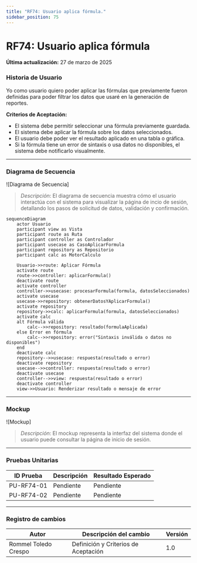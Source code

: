 ```yaml
---
title: "RF74: Usuario aplica fórmula."  
sidebar_position: 75
---
```


# RF74: Usuario aplica fórmula

**Última actualización:** 27 de marzo de 2025

### Historia de Usuario

Yo como usuario quiero poder aplicar las fórmulas que previamente fueron definidas para poder filtrar los datos que usaré en la generación de reportes.

  **Criterios de Aceptación:**
  - El sistema debe permitir seleccionar una fórmula previamente guardada.
  - El sistema debe aplicar la fórmula sobre los datos seleccionados.
  - El usuario debe poder ver el resultado aplicado en una tabla o gráfica.
  - Si la fórmula tiene un error de sintaxis o usa datos no disponibles, el sistema debe notificarlo visualmente.
---

### Diagrama de Secuencia

![Diagrama de Secuencia] 

> *Descripción*: El diagrama de secuencia muestra cómo el usuario interactúa con el sistema para visualizar la página de incio de sesión, detallando los pasos de solicitud de datos, validación y confirmación.

```mermaid
sequenceDiagram
    actor Usuario
    participant view as Vista
    participant route as Ruta
    participant controller as Controlador
    participant usecase as CasoAplicarFormula
    participant repository as Repositorio
    participant calc as MotorCalculo

    Usuario->>route: Aplicar Fórmula
    activate route
    route->>controller: aplicarFormula()
    deactivate route
    activate controller
    controller->>usecase: procesarFormula(formula, datosSeleccionados)
    activate usecase
    usecase->>repository: obtenerDatosYAplicarFormula()
    activate repository
    repository->>calc: aplicarFormula(formula, datosSeleccionados)
    activate calc
    alt Fórmula válida
        calc-->>repository: resultado(formulaAplicada)
    else Error en fórmula
        calc-->>repository: error("Sintaxis inválida o datos no disponibles")
    end
    deactivate calc
    repository-->>usecase: respuesta(resultado o error)
    deactivate repository
    usecase-->>controller: respuesta(resultado o error)
    deactivate usecase
    controller-->>view: respuesta(resultado o error)
    deactivate controller
    view->>Usuario: Renderizar resultado o mensaje de error

```


---

### Mockup

![Mockup]

> *Descripción*: El mockup representa la interfaz del sistema donde el usuario puede consultar la página de inicio de sesión. 

---

### Pruebas Unitarias 
| ID Prueba | Descripción | Resultado Esperado |
|-----------|-------------|--------------------|
|PU-RF74-01|Pendiente | Pendiente|
|PU-RF74-02|Pendiente | Pendiente|

---

### Registro de cambios

| Autor | Descripción del cambio | Versión |
|---------|-------------------------|---------|
| Rommel Toledo Crespo | Definición y Criterios de Aceptación | 1.0 |
